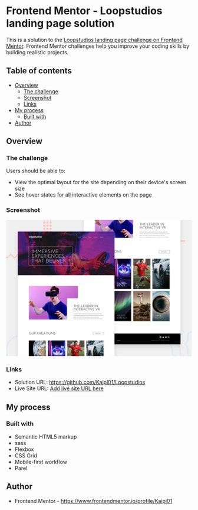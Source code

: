 # Frontend Mentor - Loopstudios landing page solution

This is a solution to the [Loopstudios landing page challenge on Frontend Mentor](https://www.frontendmentor.io/challenges/loopstudios-landing-page-N88J5Onjw). Frontend Mentor challenges help you improve your coding skills by building realistic projects. 

## Table of contents

- [Overview](#overview)
  - [The challenge](#the-challenge)
  - [Screenshot](#screenshot)
  - [Links](#links)
- [My process](#my-process)
  - [Built with](#built-with)
- [Author](#author)

## Overview

### The challenge

Users should be able to:

- View the optimal layout for the site depending on their device's screen size
- See hover states for all interactive elements on the page

### Screenshot

![Design preview for the Loopstudios landing page coding challenge](./design/desktop-preview.jpg)

### Links

- Solution URL: https://github.com/Kaipi01/Loopstudios
- Live Site URL: [Add live site URL here](https://your-live-site-url.com)

## My process

### Built with

- Semantic HTML5 markup
- sass
- Flexbox
- CSS Grid
- Mobile-first workflow
- Parel

## Author

- Frontend Mentor - https://www.frontendmentor.io/profile/Kaipi01